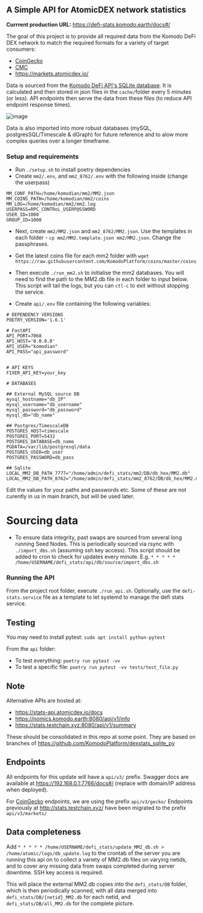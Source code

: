 ## A Simple API for AtomicDEX network statistics

**Currrent production URL:** https://defi-stats.komodo.earth/docs#/

The goal of this project is to provide all required data from the Komodo DeFi DEX network to match the required formats for a variety of target consumers:
- [CoinGecko](https://docs.google.com/document/d/1v27QFoQq1SKT3Priq3aqPgB70Xd_PnDzbOCiuoCyixw/edit?usp=sharing)
- [CMC](https://docs.google.com/document/d/1S4urpzUnO2t7DmS_1dc4EL4tgnnbTObPYXvDeBnukCg/edit#)
- https://markets.atomicdex.io/

Data is sourced from the [Komodo DeFi API's SQLite database](https://developers.komodoplatform.com/basic-docs/atomicdex/atomicdex-tutorials/query-the-mm2-database.html#my-swaps). It is calculated and then stored in json files in the `cache/`folder every 5 minutes (or less). API endpoints then serve the data from these files (to reduce API endpoint response times).

![image](https://github.com/KomodoPlatform/defi_stats/assets/35845239/106973e9-72ca-4486-9fc5-ce7e7e1bfe57)

Data is also imported into more robust databases (mySQL, postgresSQL/Timescale & dGraph) for future reference and to alow more complex queries over a longer timeframe.


### Setup and requirements

- Run `./setup.sh` to install poetry dependencies
- Create `mm2/.env`, and `mm2_8762/.env` with the following inside (change the userpass)
```
MM_CONF_PATH=/home/komodian/mm2/MM2.json
MM_COINS_PATH=/home/komodian/mm2/coins
MM_LOG=/home/komodian/mm2/mm2.log
USERPASS=RPC_CONTRoL_USERP@SSW0RD
USER_ID=1000
GROUP_ID=1000
```
- Next, create `mm2/MM2.json` and `mm2_8762/MM2.json`. Use the templates in each folder - `cp mm2/MM2.template.json mm2/MM2.json`. Change the passphrases.

- Get the latest coins file for each mm2 folder with `wget https://raw.githubusercontent.com/KomodoPlatform/coins/master/coins`

- Then execute `./run_mm2.sh` to initialise the mm2 databases. You will need to find the path to the MM2.db file in each folder to input below. This script will tail the logs, but you can `ctl-c` to exit without stopping the service.

- Create `api/.env` file containing the following variables:

```
# DEPENDENCY VERSIONS
POETRY_VERSION='1.6.1'

# FastAPI
API_PORT=7068
API_HOST='0.0.0.0'
API_USER="komodian"
API_PASS="api_password"


# API KEYS
FIXER_API_KEY=your_key

# DATABASES

## External MySQL source DB
mysql_hostname="db_IP"
mysql_username="db_username"
mysql_password="db_password"
mysql_db="db_name"

## Postgres/TimescaleDB
POSTGRES_HOST=timescale
POSTGRES_PORT=5432
POSTGRES_DATABASE=db_name
PGDATA=/var/lib/postgresql/data
POSTGRES_USER=db_user
POSTGRES_PASSWORD=db_pass

## Sqlite
LOCAL_MM2_DB_PATH_7777="/home/admin/defi_stats/mm2/DB/db_hex/MM2.db"
LOCAL_MM2_DB_PATH_8762="/home/admin/defi_stats/mm2_8762/DB/db_hex/MM2.db"

```

Edit the values for your paths and passwords etc. Some of these are not curently in us in main branch, but will be used later.

# Sourcing data

- To ensure data integrity, past swaps are sourced from several long running Seed Nodes. This is periodically sourced via rsync with `./import_dbs.sh` (assuming ssh key access). This script should be added to cron to check for updates every minute. E.g. `* * * * * /home/USERNAME/defi_stats/api/db/source/import_dbs.sh`


### Running the API
From the project root folder, execute `./run_api.sh`.
Optionally, use the `defi-stats.service` file as a template to let systemd to manage the defi stats service.

## Testing

You may need to install pytest: `sudo apt install python-pytest`

From the `api` folder:
- To test everything: `poetry run pytest -vv`
- To test a specific file: `poetry run pytest -vv tests/test_file.py`


## Note
Alternative APIs are hosted at:
- https://stats-api.atomicdex.io/docs
- https://nomics.komodo.earth:8080/api/v1/info
- https://stats.testchain.xyz:8080/api/v1/summary

These should be consolidated in this repo at some point. They are based on branches of https://github.com/KomodoPlatform/dexstats_sqlite_py


## Endpoints

All endpoints for this update will have a `api/v3/` prefix. Swagger docs are available at https://192.168.0.1:7766/docs#/ (replace with domain/IP address when deployed).

For [CoinGecko](https://www.coingecko.com/) endpoints, we are using the prefix `api/v3/gecko/`
Endpoints previously at http://stats.testchain.xyz/ have been migrated to the prefix `api/v3/markets/`

## Data completeness
Add `* * * * * /home/USERNAME/defi_stats/update_MM2_db.sh > /home/atomic/logs/db_update.log` to the crontab of the server you are running this api on to collect a variety of MM2.db files on varying netids, and to cover any missing data from swaps completed during server downtime. SSH key access is required.

This will place the external MM2.db copies into the `defi_stats/DB` folder, which is then periodically scanned, with all data merged into `defi_stats/DB/{netid}_MM2.db` for each netid, and `defi_stats/DB/all_MM2.db` for the complete picture.
